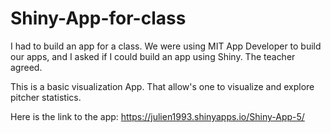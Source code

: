 # Shiny-App-for-class


I had to build an app for a class. We were using MIT App Developer to build our apps, and I asked if I could build an app using Shiny. The teacher agreed. 

This is a basic visualization App. That allow's one to visualize and explore pitcher statistics. 

Here is the link to the app: https://julien1993.shinyapps.io/Shiny-App-5/
